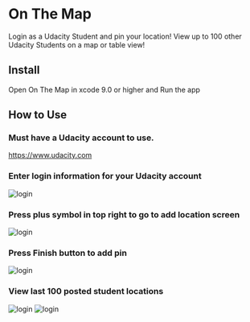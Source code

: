 # On The Map

Login as a Udacity Student and pin your location!
View up to 100 other Udacity Students on a map or table view!

## Install
Open On The Map in xcode 9.0 or higher and Run the app

## How to Use

### Must have a Udacity account to use.
https://www.udacity.com

### Enter login information for your Udacity account
![login](https://github.com/alextaoultsides/On-The-Map/blob/master/login.png?raw=true)

### Press plus symbol in top right to go to add location screen
![login](https://github.com/alextaoultsides/On-The-Map/blob/master/add.png?raw=true)

### Press Finish button to add pin
![login](https://github.com/alextaoultsides/On-The-Map/blob/master/confirm.png?raw=true)

### View last 100 posted student locations
![login](https://github.com/alextaoultsides/On-The-Map/blob/master/map.png?raw=true)
![login](https://github.com/alextaoultsides/On-The-Map/blob/master/table.png?raw=true)



